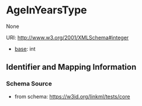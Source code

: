 # AgeInYearsType

None

URI: http://www.w3.org/2001/XMLSchema#integer

* [base](https://w3id.org/linkml/base): int






## Identifier and Mapping Information







### Schema Source


* from schema: https://w3id.org/linkml/tests/core




